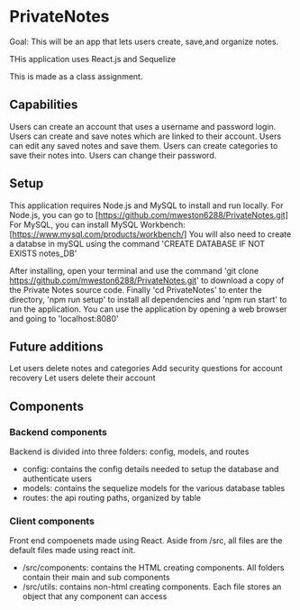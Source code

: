 # PrivateNotes
Goal: This will be an app that lets users create, save,and organize notes.

THis application uses React.js and Sequelize

This is made as a class assignment.

## Capabilities
Users can create an account that uses a username and password login.
Users can create and save notes which are linked to their account.
Users can edit any saved notes and save them.
Users can create categories to save their notes into.
Users can change their password.


## Setup
This application requires Node.js and MySQL to install and run locally. 
For Node.js, you can go to [https://github.com/mweston6288/PrivateNotes.git]
For MySQL, you can install MySQL Workbench: [https://www.mysql.com/products/workbench/]
You will also need to create a databse in mySQL using the command 'CREATE DATABASE IF NOT EXISTS notes_DB'

After installing, open your terminal and use the command 'git clone https://github.com/mweston6288/PrivateNotes.git' to download a copy of the Private Notes source code.
Finally 'cd PrivateNotes' to enter the directory, 'npm run setup' to install all dependencies and 'npm run start' to run the application.
You can use the application by opening a web browser and going to 'localhost:8080'

## Future additions
Let users delete notes and categories
Add security questions for account recovery
Let users delete their account

## Components
### Backend components
Backend is divided into three folders: config, models, and routes
* config: contains the config details needed to setup the database and authenticate users
* models: contains the sequelize models for the various database tables
* routes: the api routing paths, organized by table

### Client components
Front end compoenets made using React. Aside from /src, all files are the default files made using react init.
* /src/components: contains the HTML creating components. All folders contain their main and sub components
* /src/utils: contains non-html creating components. Each file stores an object that any component can access
